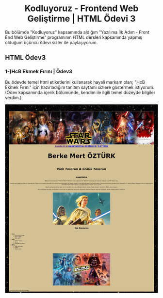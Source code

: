 <h1 align="center">Kodluyoruz - Frontend Web Geliştirme | HTML Ödevi 3</h1>
Bu bölümde "Kodluyoruz" kapsamında aldığım "Yazılıma İlk Adım - Front End Web Geliştirme" programının HTML dersleri kapsamında yapmış olduğum üçüncü ödevi sizler ile paylaşıyorum.

## HTML Ödev3
<h3 align="left">1-)HcB Ekmek Fırını | Ödev3</h3>

<p>Bu ödevde temel html etiketlerini kullanarak hayali markam olan; "HcB Ekmek Fırını" için hazırladığım tanıtım sayfamı sizlere göstermek istiyorum. (Ödev kapsamında içerik bölümünde, kendim ile ilgili temel düzeyde bilgiler verdim.) </p>

<img src="https://github.com/StarLordBerke4/kodluyoruzilkrepo/blob/main/Kodluyoruz%20-%20FrontEnd%20101%20E%C4%9Fitimi/HTML/%C3%96devler/HTML%20%C3%96dev%202/resimler/HTML%C3%96dev2.png" />

